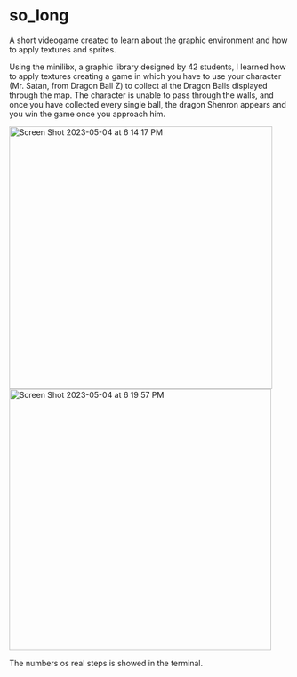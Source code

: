 # so_long 

A short videogame created to learn about the graphic environment and how to apply textures and sprites.

Using the minilibx, a graphic library designed by 42 students, I learned how to apply textures creating a game in which you have to use your character (Mr. Satan, from Dragon Ball Z) to collect al the Dragon Balls displayed through the map. The character is unable to pass through the walls, and once you have collected every single ball, the dragon Shenron appears and you win the game once you approach him.

<img width="473" alt="Screen Shot 2023-05-04 at 6 14 17 PM" src="https://user-images.githubusercontent.com/72255876/236262721-0f20339c-450d-4677-877c-33602eac3ff1.png">

<img width="471" alt="Screen Shot 2023-05-04 at 6 19 57 PM" src="https://user-images.githubusercontent.com/72255876/236264141-310b9e93-8dbf-40cb-91e9-97ffde3e1d73.png">

The numbers os real steps is showed in the terminal.

